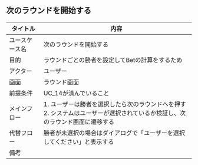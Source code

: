 ## 次のラウンドを開始する

| タイトル | 内容 |
| --- | --- |
| ユースケース名 | 次のラウンドを開始する |
| 目的 | ラウンドごとの勝者を設定してBetの計算をするため |
| アクター | ユーザー |
| 画面 | ラウンド画面 |
| 前提条件 | UC_14が済んでいること |
| メインフロー | 1. ユーザーは勝者を選択したら次のラウンドへを押す<br>2. システムはユーザーが選択されているか検証し、次のラウンド画面に遷移する |
| 代替フロー | 勝者が未選択の場合はダイアログで「ユーザーを選択してください」と表示する |
| 備考 |  |
